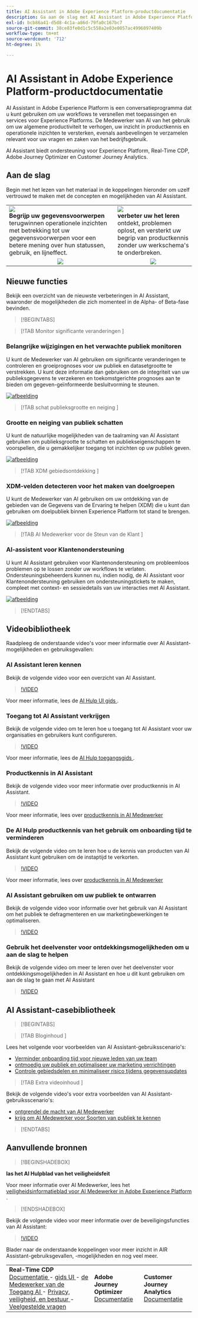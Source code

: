 ```yaml
---
title: AI Assistant in Adobe Experience Platform-productdocumentatie
description: Ga aan de slag met AI Assistant in Adobe Experience Platform.
exl-id: bcb86a41-d5d8-4c1a-a86d-79fa0c167bc7
source-git-commit: 38ce83fe0d1c5c558a2e03e0057ac4996097409b
workflow-type: tm+mt
source-wordcount: '712'
ht-degree: 1%

---
```


# AI Assistant in Adobe Experience Platform-productdocumentatie

AI Assistant in Adobe Experience Platform is een conversatieprogramma dat u kunt gebruiken om uw workflows te versnellen met toepassingen en services voor Experience Platforms. De Medewerker van AI van het gebruik om uw algemene productiviteit te verhogen, uw inzicht in productkennis en operationele inzichten te versterken, evenals aanbevelingen te verzamelen relevant voor uw vragen en zaken van het bedrijfsgebruik.

AI Assistant biedt ondersteuning voor Experience Platform, Real-Time CDP, Adobe Journey Optimizer en Customer Journey Analytics.

## Aan de slag

Begin met het lezen van het materiaal in de koppelingen hieronder om uzelf vertrouwd te maken met de concepten en mogelijkheden van AI Assistant.

<table style="table-layout:fixed">
  <tr style="border: 0;">
    <td>
    <a href="./home.md#operational-insights"><img src="./assets/landing/ai-get-started.png" style="width:" 100%;max-height: 100%"></a>
    <div><strong> Begrijp uw gegevensvoorwerpen </strong><br/> terugwinnen operationele inzichten met betrekking tot uw gegevensvoorwerpen voor een betere mening over hun statussen, gebruik, en lijneffect.</div>
    </td>
    <td>
    <a href="./home.md#product-knowledge"><img src="./assets/landing/ai-audience.png" style="width:" 100%;max-height: 100%"></a>
    <div><strong> verbeter uw het leren </strong><br/> ontdekt, problemen oplost, en versterkt uw begrip van productkennis zonder uw werkschema's te onderbreken.</div>
    </td>
  </tr>
  <tr style="border: 0;">
    <td align="center"><a href="./home.md"><img src="../rtcdp/assets/do-not-localize/learn-more-button.svg"></a></td>
    <td align="center"><a href="./home.md#product-knowledge"><img src="../rtcdp/assets/do-not-localize/learn-more-button.svg"></a></td>
    </tr>
</table>


## Nieuwe functies

Bekijk een overzicht van de nieuwste verbeteringen in AI Assistant, waaronder de mogelijkheden die zich momenteel in de Alpha- of Beta-fase bevinden.

>[!BEGINTABS]

>[!TAB  Monitor significante veranderingen ]

### Belangrijke wijzigingen en het verwachte publiek monitoren

U kunt de Medewerker van AI gebruiken om significante veranderingen te controleren en groeiprognoses voor uw publiek en datasetgrootte te verstrekken. U kunt deze informatie dan gebruiken om de integriteit van uw publieksgegevens te verzekeren en toekomstgerichte prognoses aan te bieden om gegeven-geïnformeerde besluitvorming te steunen.

[![afbeelding](../rtcdp/assets/do-not-localize/learn-more-button.svg)](./new-features/audience-forecasting.md)

>[!TAB  schat publieksgrootte en neiging ]

### Grootte en neiging van publiek schatten

U kunt de natuurlijke mogelijkheden van de taalraming van AI Assistant gebruiken om publieksgrootte te schatten en publiekseigenschappen te voorspellen, die u gemakkelijker toegang tot inzichten op uw publiek geven.

[![afbeelding](../rtcdp/assets/do-not-localize/learn-more-button.svg)](./new-features/natural-language.md)

>[!TAB  XDM gebiedsontdekking ]

### XDM-velden detecteren voor het maken van doelgroepen

U kunt de Medewerker van AI gebruiken om uw ontdekking van de gebieden van de Gegevens van de Ervaring te helpen (XDM) die u kunt dan gebruiken om doelpubliek binnen Experience Platform tot stand te brengen.

[![afbeelding](../rtcdp/assets/do-not-localize/learn-more-button.svg)](./new-features/xdm-field-discovery.md)

>[!TAB  AI Medewerker voor de Steun van de Klant ]

### AI-assistent voor Klantenondersteuning

U kunt AI Assistant gebruiken voor Klantenondersteuning om probleemloos problemen op te lossen zonder uw workflows te verlaten. Ondersteuningsbeheerders kunnen nu, indien nodig, de AI Assistant voor Klantenondersteuning gebruiken om ondersteuningstickets te maken, compleet met context- en sessiedetails van uw interacties met AI Assistant.

[![afbeelding](../rtcdp/assets/do-not-localize/learn-more-button.svg)](./new-features/customer-support.md)

>[!ENDTABS]

## Videobibliotheek

Raadpleeg de onderstaande video&#39;s voor meer informatie over AI Assistant-mogelijkheden en gebruiksgevallen:

### AI Assistant leren kennen

Bekijk de volgende video voor een overzicht van AI Assistant.

>[!VIDEO](https://video.tv.adobe.com/v/3429845?learn=on)

Voor meer informatie, lees de [ AI Hulp UI gids ](ui-guide.md).

### Toegang tot AI Assistant verkrijgen

Bekijk de volgende video om te leren hoe u toegang tot AI Assistant voor uw organisaties en gebruikers kunt configureren.

>[!VIDEO](https://video.tv.adobe.com/v/3436470/?learn=on)

Voor meer informatie, lees de [ AI Hulp toegangsgids ](access.md).

### Productkennis in AI Assistant

Bekijk de volgende video voor meer informatie over productkennis in AI Assistant.

>[!VIDEO](https://video.tv.adobe.com/v/3441024?learn=on)

Voor meer informatie, lees over [ productkennis in AI Medewerker ](home.md#product-knowledge)

### De AI Hulp productkennis van het gebruik om onboarding tijd te verminderen

Bekijk de volgende video om te leren hoe u de kennis van producten van AI Assistant kunt gebruiken om de instaptijd te verkorten.

>[!VIDEO](https://video.tv.adobe.com/v/3438032/?learn=on)

Voor meer informatie, lees over [ productkennis in AI Medewerker ](home.md#product-knowledge)

### AI Assistant gebruiken om uw publiek te ontwarren

Bekijk de volgende video voor informatie over het gebruik van AI Assistant om het publiek te defragmenteren en uw marketingbewerkingen te optimaliseren.

>[!VIDEO](https://video.tv.adobe.com/v/3435532?learn=on)

### Gebruik het deelvenster voor ontdekkingsmogelijkheden om u aan de slag te helpen

Bekijk de volgende video om meer te leren over het deelvenster voor ontdekkingsmogelijkheden in AI Assistant en hoe u dit kunt gebruiken om aan de slag te gaan met AI Assistant

>[!VIDEO](https://video.tv.adobe.com/v/3440962/?learn=on)

## AI Assistant-casebibliotheek

>[!BEGINTABS]

>[!TAB  Bloginhoud ]

Lees het volgende voor voorbeelden van AI Assistant-gebruiksscenario&#39;s:

* [ Verminder onboarding tijd voor nieuwe leden van uw team ](https://experienceleaguecommunities.adobe.com/t5/adobe-experience-platform-blogs/onboard-new-team-members-in-less-than-half-the-time-with-ai/ba-p/706153)
* [ ontmoedig uw publiek en optimaliseer uw marketing verrichtingen ](https://experienceleaguecommunities.adobe.com/t5/adobe-experience-platform-blogs/ai-assistant-helps-optimize-marketing-operations-by-de/ba-p/696002)
* [ Controle gebiedsdelen en minimaliseer risico tijdens gegevensupdates ](https://experienceleaguecommunities.adobe.com/t5/adobe-experience-platform-blogs/ai-assistant-minimizes-risk-during-data-updates-by-checking/ba-p/713364)

>[!TAB  Extra videoinhoud ]

Bekijk de volgende video&#39;s voor extra voorbeelden van AI Assistant-gebruiksscenario&#39;s:

* [ ontgrendel de macht van AI Medewerker ](https://www.youtube.com/watch?v=J48CNmcV7wc)
* [ krijg om AI Medewerker voor Soorten van publiek te kennen ](https://www.youtube.com/live/DYsyii7ldck)

>[!ENDTABS]

## Aanvullende bronnen

>[!BEGINSHADEBOX]

**las het AI Hulpblad van het veiligheidsfeit**

Voor meer informatie over AI Medewerker, lees het [ veiligheidsinformatieblad voor AI Medewerker in Adobe Experience Platform ](https://www.adobe.com/content/dam/cc/en/trust-center/ungated/whitepapers/experience-cloud/adobe-ai-assistant-in-aep-security-fact-sheet.pdf).

>[!ENDSHADEBOX]

Bekijk de volgende video voor meer informatie over de beveiligingsfuncties van AI Assistant:

>[!VIDEO](https://video.tv.adobe.com/v/3441066/?learn=on)

Blader naar de onderstaande koppelingen voor meer inzicht in AIR Assistant-gebruiksgevallen, -mogelijkheden en nog veel meer.

<table style="table-layout:fixed"><tr style="border: 0;">
<td><strong> Real-Time CDP </strong><br/>
<a href="./home.md" target="_blank"> Documentatie </a> - <a href="./ui-guide.md" target="_blank"> gids UI </a> - <a href="./access.md" target="_blank"> de Medewerker van de Toegang AI </a> - <a href="./privacy.md" target="_blank"> Privacy, veiligheid, en bestuur </a> - <a href="./faq.md" target="_blank"> Veelgestelde vragen </a>
</td>
<td><strong> Adobe Journey Optimizer </strong><br/>
<a href="https://experienceleague.adobe.com/en/docs/journey-optimizer/using/get-started/ai-assistant" target="_blank"> Documentatie </a>
</td>
<td><strong> Customer Journey Analytics </strong><br/>
<a href="https://experienceleague.adobe.com/en/docs/analytics-platform/using/ai-assistant" target="_blank"> Documentatie </a>
</td>
</tr></table>
